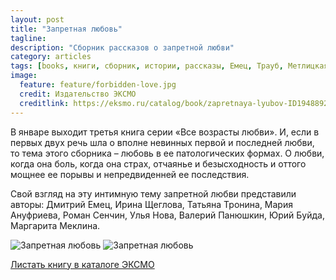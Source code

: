 ```yaml
---
layout: post
title: "Запретная любовь"
tagline:
description: "Сборник рассказов о запретной любви"
category: articles
tags: [books, книги, сборник, истории, рассказы, Емец, Трауб, Метлицкая, Щеглова, Сенчин, Тронина, Аросев]
image:
  feature: feature/forbidden-love.jpg
  credit: Издательство ЭКСМО
  creditlink: https://eksmo.ru/catalog/book/zapretnaya-lyubov-ID1948892/
---
```

В январе выходит третья книга серии «Все возрасты любви». И, если в первых двух 
речь шла о вполне невинных первой и последней любви, то тема этого сборника – 
любовь в ее патологических формах. О любви, когда она боль, когда она страх, 
отчаянье и безысходность и оттого мощнее ее порывы и непредвиденней ее последствия.

Свой взгляд на эту интимную тему запретной любви представили авторы: Дмитрий Емец, 
Ирина Щеглова, Татьяна Тронина, Мария Ануфриева, Роман Сенчин, Улья Нова, 
Валерий Панюшкин, Юрий Буйда, Маргарита Меклина.

<!-- https://github.com/ionelmc/jquery-gp-gallery -->
<div class="pictures">
	<img title="Запретная любовь" src="{{ site.url }}/images/books-love/2015-ForbiddenLove1.jpg" />
	<img title="Запретная любовь" src="{{ site.url }}/images/books-love/2015-ForbiddenLove3.jpg" />
</div>

[Листать книгу в каталоге ЭКСМО](https://eksmo.ru/catalog/book/zapretnaya-lyubov-ID1948892/)
